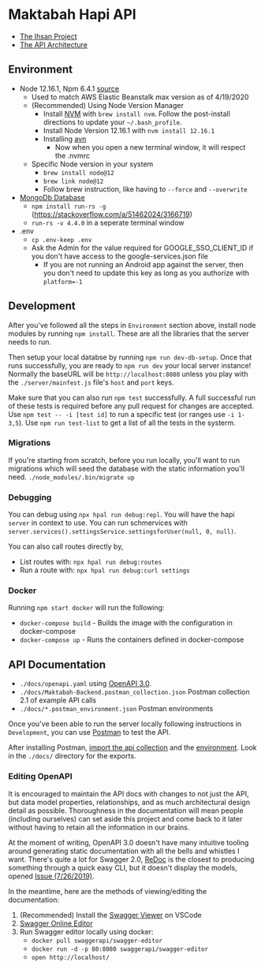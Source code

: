 # Maktabah Hapi API

- [The Ihsan Project](https://ihsanproject.com/)
- [The API Architecture](https://github.com/ihsan-project/maktabah-backend/wiki/Architecture)

## Environment

- Node 12.16.1, Npm 6.4.1 [source](https://medium.com/@katopz/how-to-install-specific-nodejs-version-c6e1cec8aa11)
  - Used to match AWS Elastic Beanstalk max version as of 4/19/2020
  - (Recommended) Using Node Version Manager
     - Install [NVM](https://github.com/nvm-sh/nvm) with `brew install nvm`. Follow the post-install directions to update your `~/.bash_profile`.
     - Install Node Version 12.16.1 with `nvm install 12.16.1`
     - Installing [avn](https://www.npmjs.com/package/avn)
       - Now when you open a new terminal window, it will respect the .nvmrc
  - Specific Node version in your system
     - `brew install node@12`
     - `brew link node@12`
     - Follow brew instruction, like having to `--force` and `--overwrite`
- [MongoDb Database](https://docs.mongodb.com/manual/tutorial/install-mongodb-on-os-x/)
  - `npm install run-rs -g` (https://stackoverflow.com/a/51462024/3166719)
  - `run-rs -v 4.4.0` in a seperate terminal window
- .env
  - `cp .env-keep .env`
  - Ask the Admin for the value required for GOOGLE_SSO_CLIENT_ID if you don't have access to the google-services.json file
    - If you are not running an Android app against the server, then you don't need to update this key as long as you authorize with `platform=-1`

## Development

After you've followed all the steps in `Environment` section above, install node modules by running `npm install`. These are all the libraries that the server needs to run.

Then setup your local databse by running `npm run dev-db-setup`. Once that runs successfully, you are ready to `npm run dev` your local server instance! Normally the baseURL will be `http://localhost:8080` unless you play with the `./server/mainfest.js` file's `host` and `port` keys.

Make sure that you can also run `npm test` successfully. A full successful run of these tests is required before any pull request for changes are accepted. Use `npm test -- -i [test id]` to run a specific test (or ranges use `-i 1-3,5`). Use `npm run test-list` to get a list of all the tests in the systerm.

### Migrations

If you're starting from scratch, before you run locally, you'll want to run migrations which will seed the database with the static information you'll need.
`./node_modules/.bin/migrate up`

### Debugging

You can debug using `npx hpal run debug:repl`. You will have the hapi `server` in context to use.
You can run schmervices with `server.services().settingsService.settingsforUser(null, 0, null)`.

You can also call routes directly by,
- List routes with: `npx hpal run debug:routes`
- Run a route with: `npx hpal run debug:curl settings`
### Docker

Running `npm start docker` will run the following:
- `docker-compose build` - Builds the image with the configuration in docker-compose
- `docker-compose up` - Runs the containers defined in docker-compose

## API Documentation

- `./docs/openapi.yaml` using [OpenAPI 3.0](https://swagger.io/blog/news/announcing-openapi-3-0/).
- `./docs/Maktabah-Backend.postman_collection.json` Postman collection 2.1 of example API calls
- `./docs/*.postman_environment.json` Postman environments

Once you've been able to run the server locally following instructions in `Development`, you can use [Postman](https://www.getpostman.com/) to test the API.

After installing Postman, [import the api collection](https://learning.getpostman.com/docs/postman/collections/sharing_collections/) and the [environment](https://learning.getpostman.com/docs/postman/environments_and_globals/manage_environments#sharing-an-environment). Look in the `./docs/` directory for the exports.

### Editing OpenAPI

It is encouraged to maintain the API docs with changes to not just the API, but data model properties, relationships, and as much architectural design detail as possible. Thoroughness in the documentation will mean people (including ourselves) can set aside this project and come back to it later without having to retain all the information in our brains.

At the moment of writing, OpenAPI 3.0 doesn't have many intuitive tooling around generating static documentation with all the bells and whistles I want. There's quite a lot for Swagger 2.0, [ReDoc](https://github.com/Redocly/redoc) is the closest to producing something through a quick easy CLI, but it doesn't display the models, opened [Issue (7/26/2019)](https://github.com/ihsan-project/ihsan-api-hapi/issues/12).

In the meantime, here are the methods of viewing/editing the documentation:
1. (Recommended) Install the [Swagger Viewer](https://marketplace.visualstudio.com/items?itemName=Arjun.swagger-viewer) on VSCode
1. [Swagger Online Editor](http://editor.swagger.io/)
1. Run Swagger editor locally using docker:
     - `docker pull swaggerapi/swagger-editor`
     - `docker run -d -p 80:8080 swaggerapi/swagger-editor`
     - `open http://localhost/`
